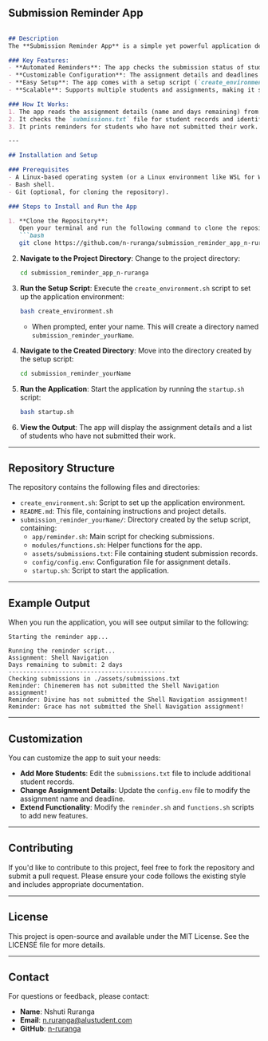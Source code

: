 
## Submission Reminder App
```markdown

## Description
The **Submission Reminder App** is a simple yet powerful application designed to help educators and students keep track of upcoming assignment deadlines. Built using shell scripting, this app automates the process of checking student submission statuses and sends reminders to those who have not yet submitted their assignments. It is lightweight, easy to use, and highly customizable.

### Key Features:
- **Automated Reminders**: The app checks the submission status of students and sends reminders for pending assignments.
- **Customizable Configuration**: The assignment details and deadlines can be configured in the `config.env` file.
- **Easy Setup**: The app comes with a setup script (`create_environment.sh`) that automates the creation of the required directory structure and files.
- **Scalable**: Supports multiple students and assignments, making it suitable for small to medium-sized classes.

### How It Works:
1. The app reads the assignment details (name and days remaining) from the `config.env` file.
2. It checks the `submissions.txt` file for student records and identifies those who have not submitted the assignment.
3. It prints reminders for students who have not submitted their work.

---

## Installation and Setup

### Prerequisites
- A Linux-based operating system (or a Linux environment like WSL for Windows users).
- Bash shell.
- Git (optional, for cloning the repository).

### Steps to Install and Run the App

1. **Clone the Repository**:
   Open your terminal and run the following command to clone the repository:
   ```bash
   git clone https://github.com/n-ruranga/submission_reminder_app_n-ruranga.git
   ```

2. **Navigate to the Project Directory**:
   Change to the project directory:
   ```bash
   cd submission_reminder_app_n-ruranga
   ```

3. **Run the Setup Script**:
   Execute the `create_environment.sh` script to set up the application environment:
   ```bash
   bash create_environment.sh
   ```
   - When prompted, enter your name. This will create a directory named `submission_reminder_yourName`.

4. **Navigate to the Created Directory**:
   Move into the directory created by the setup script:
   ```bash
   cd submission_reminder_yourName
   ```

5. **Run the Application**:
   Start the application by running the `startup.sh` script:
   ```bash
   bash startup.sh
   ```

6. **View the Output**:
   The app will display the assignment details and a list of students who have not submitted their work.

---

## Repository Structure
The repository contains the following files and directories:
- `create_environment.sh`: Script to set up the application environment.
- `README.md`: This file, containing instructions and project details.
- `submission_reminder_yourName/`: Directory created by the setup script, containing:
  - `app/reminder.sh`: Main script for checking submissions.
  - `modules/functions.sh`: Helper functions for the app.
  - `assets/submissions.txt`: File containing student submission records.
  - `config/config.env`: Configuration file for assignment details.
  - `startup.sh`: Script to start the application.

---

## Example Output
When you run the application, you will see output similar to the following:
```
Starting the reminder app...

Running the reminder script...
Assignment: Shell Navigation
Days remaining to submit: 2 days
--------------------------------------------
Checking submissions in ./assets/submissions.txt
Reminder: Chinemerem has not submitted the Shell Navigation assignment!
Reminder: Divine has not submitted the Shell Navigation assignment!
Reminder: Grace has not submitted the Shell Navigation assignment!
```

---

## Customization
You can customize the app to suit your needs:
- **Add More Students**: Edit the `submissions.txt` file to include additional student records.
- **Change Assignment Details**: Update the `config.env` file to modify the assignment name and deadline.
- **Extend Functionality**: Modify the `reminder.sh` and `functions.sh` scripts to add new features.

---

## Contributing
If you'd like to contribute to this project, feel free to fork the repository and submit a pull request. Please ensure your code follows the existing style and includes appropriate documentation.

---

## License
This project is open-source and available under the MIT License. See the LICENSE file for more details.

---

## Contact
For questions or feedback, please contact:
- **Name**: Nshuti Ruranga
- **Email**: n.ruranga@alustudent.com
- **GitHub**: [n-ruranga](https://github.com/n-ruranga)
```

